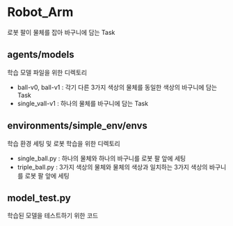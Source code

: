 # Robot_Arm
로봇 팔이 물체를 잡아 바구니에 담는 Task

## agents/models
학습 모델 파일을 위한 디렉토리
- ball-v0, ball-v1 : 각기 다른 3가지 색상의 물체를 동일한 색상의 바구니에 담는 Task
- single_vall-v1 : 하나의 물체를 바구니에 담는 Task

## environments/simple_env/envs
학습 환경 세팅 및 로봇 학습을 위한 디렉토리
- single_ball.py : 하나의 물체와 하나의 바구니를 로봇 팔 앞에 세팅
- triple_ball.py : 3가지 색상의 물체와 물체의 색상과 일치하는 3가지 색상의 바구니를 로봇 팔 앞에 세팅

## model_test.py
학습된 모델을 테스트하기 위한 코드
